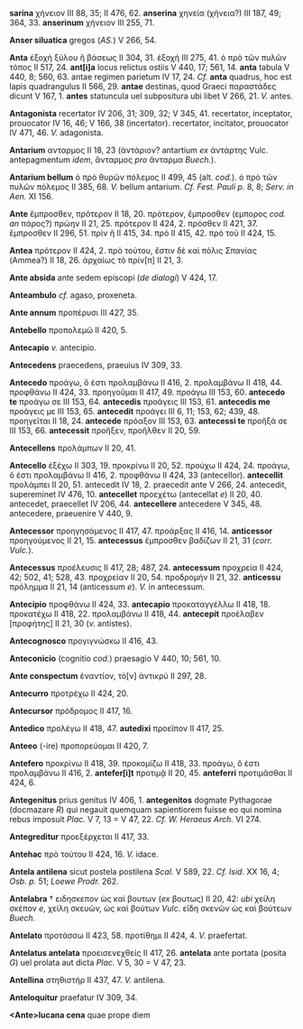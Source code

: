 **sarina** χήνειον III 88, 35; II 476, 62. **anserina** χηνεία (χήνεια?)
III 187, 49; 364, 33. **anserinum** χήνειον III 255, 71.

**Anser siluatica** gregos (*AS.*) V 266, 54.

**Anta** ἐξοχὴ ξύλου ἢ βάσεως II 304, 31. ἐξοχὴ III 275, 41. ὁ πρὸ τῶν
πυλῶν τόπος II 517, 24. **ant[i]a** locus relictus ostiis V 440, 17;
561, 14. **anta** tabula V 440, 8; 560, 63. antae regimen parietum IV
17, 24. *Cf.* **anta** quadrus, hoc est lapis quadrangulus II 566, 29.
**antae** destinas, quod Graeci παραστάδες dicunt V 167, 1. **antes**
statuncula uel subpositura ubi libet V 266, 21. *V.* antes.

**Antagonista** recertator IV 206, 31; 309, 32; V 345, 41. recertator,
inceptator, prouocator IV 16, 46; V 166, 38 (incertator). recertator,
incitator, prouocator IV 471, 46. *V.* adagonista.

**Antarium** ανταρμος II 18, 23 (ἀντάριον? antartium *ex* ἀντάρτης Vulc.
antepagmentum *idem*, ἄνταρμος *pro* ἄνταρμα *Buech.*).

**Antarium bellum** ὁ πρὸ θυρῶν πόλεμος II 499, 45 (alt. *cod.*). ὁ πρὸ
τῶν πυλῶν πόλεμος II 385, 68. *V.* bellum antarium. *Cf. Fest. Pauli
p.* 8, 8; *Serv. in Aen.* XI 156.

**Ante** ἔμπροσθεν, πρότερον II 18, 20. πρότερον, ἔμπροσθεν (εμπορος
*cod. an* πάρος?) πρώην II 21, 25. πρότερον II 424, 2. πρόσθεν II 421,
37. ἔμπροσθεν II 296, 51. πρὶν ἤ II 415, 34. πρό II 415, 42. πρὸ τοῦ II
424, 15.

**Antea** πρότερον II 424, 2. πρὸ τούτου, ἔστιν δὲ καὶ πόλις Σπανίας
(Ammea?) II 18, 26. ἀρχαίως τὸ πρίν[π] II 21, 3.

**Ante absida** ante sedem episcopi (*de dialogi*) V 424, 17.

**Anteambulo** *cf.* agaso, proxeneta.

**Ante annum** προπέρυσι III 427, 35.

**Antebello** προπολεμῶ II 420, 5.

**Antecapio** *v.* antecipio.

**Antecedens** praecedens, praeuius IV 309, 33.

**Antecedo** προάγω, ὅ ἐστι προλαμβάνω II 416, 2. προλαμβάνω II 418, 44.
προφθάνω II 424, 33. προηγοῦμαι II 417, 49. προάγω III 153, 60.
**antecedo te** προάγω σε III 153, 64. **antecedis** προάγεις III 153,
61. **antecedis me** προάγεις με III 153, 65. **antecedit** προάγει III
6, 11; 153, 62; 439, 48. προηγεῖται II 18, 24. **antecede** πρόαξον III
153, 63. **antecessi te** προῆξά σε III 153, 66. **antecessit** προῆξεν,
προῆλθεν II 20, 59.

**Antecellens** προλάμπων II 20, 41.

**Antecello** ἐξέχω II 303, 19. προκρίνω II 20, 52. προύχω II 424, 24.
προάγω, ὅ ἐστι προλαμβάνω II 416, 2. προφθάνω II 424, 33 (antecellor).
**antecellit** προλάμπει II 20, 51. antecedit IV 18, 2. praecedit ante V
266, 24. antecedit, supereminet IV 476, 10. **antecellet** προεχέτω
(antecellat *e*) II 20, 40. antecedet, praecellet IV 206, 44.
**antecellere** antecedere V 345, 48. antecedere, praeuenire V 440, 9.

**Antecessor** προηγησάμενος II 417, 47. προάρξας II 416, 14.
**anticessor** προηγούμενος II 21, 15. **antecessus** ἔμπροσθεν βαδίζων
II 21, 31 (*corr. Vulc.*).

**Antecessus** προέλευσις II 417, 28; 487, 24. **antecessum** προχρεία
II 424, 42; 502, 41; 528, 43. προχρείαν II 20, 54. προδρομήν II 21, 32.
**anticessu** πρόλημμα II 21, 14 (anticessum *e*). *V.* in antecessum.

**Antecipio** προφθάνω II 424, 33. **antecapio** προκαταγγέλλω II 418,
18. προκατέχω II 418, 22. προλαμβάνω II 418, 44. **antecepit** προέλαβεν
[προφήτης] II 21, 30 (*v.* antistes).

**Antecognosco** προγιγνώσκω II 416, 43.

**Anteconicio** (cognitio *cod.*) praesagio V 440, 10; 561, 10.

**Ante conspectum** ἐναντίον, τὸ[ν] ἀντικρύ II 297, 28.

**Antecurro** προτρέχω II 424, 20.

**Antecursor** πρόδρομος II 417, 16.

**Antedico** προλέγω II 418, 47. **autedixi** προεῖπον II 417, 25.

**Anteeo** (-ire) προπορεύομαι II 420, 7.

**Antefero** προκρίνω II 418, 39. προκομίζω II 418, 33. προάγω, ὅ ἐστι
προλαμβάνω II 416, 2. **antefer[i]t** προτιμᾷ II 20, 45. **anteferri**
προτιμᾶσθαι II 424, 6.

**Antegenitus** prius genitus IV 406, 1. **antegenitos** dogmate
Pythagorae (docmazare *R*) qui negauit quemquam sapientiorem fuisse eo
qui nomina rebus imposuit *Plac.* V 7, 13 = V 47, 22. *Cf. W.*
*Heraeus Arch.* VI 274.

**Antegreditur** προεξέρχεται II 417, 33.

**Antehac** πρὸ τούτου II 424, 16. *V.* idace.

**Antela antilena** sicut postela postilena *Scal.* V 589, 22. *Cf.*
*Isid.* XX 16, 4; *Osb. p.* 51; *Loewe Prodr.* 262.

**Antelabra** † ειδησκεπον ὡς καὶ βουτων (*ex* βουτως) II 20, 42: *ubi*
χείλη σκέπον *e*, χείλη σκευῶν, ὡς καὶ βούτων *Vulc.* εἴδη σκενῶν ὡς καὶ
βούτεων *Buech.*

**Antelato** προτάσσω II 423, 58. προτίθημι II 424, 4. *V.* praefertat.

**Antelatus antelata** προεισενεχθείς II 417, 26. **antelata** ante
portata (posita *G*) uel prolata aut dicta *Plac.* V 5, 30 = V 47, 23.

**Antellina** στηθιστήρ II 437, 47. *V.* antilena.

**Anteloquitur** praefatur IV 309, 34.

**\<Ante\>lucana cena** quae prope diem
